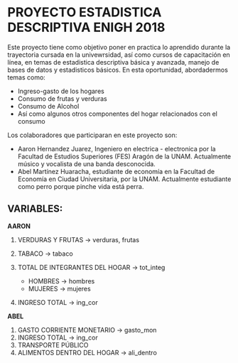 # PROYECTO ESTADISTICA DESCRIPTIVA ENIGH 2018

Este proyecto tiene como objetivo poner en practica lo aprendido durante la trayectoria cursada en la univewrsidad, así como cursos de capacitación en línea, en temas de estadistica descriptiva básica y avanzada, manejo de bases de datos y estadisticos básicos. 
En esta oportunidad, abordadermos temas como:
 * Ingreso-gasto de los hogares
 * Consumo de frutas y verduras
 * Consumo de Alcohol
 * Así como algunos otros componentes del hogar relacionados con el consumo

Los colaboradores que participaran en este proyecto son:
* Aaron Hernandez Juarez, Ingeniero en electrica - electronica por la Facultad de Estudios Superiores (FES) Aragón de la UNAM. Actualmente músico y vocalista de una banda desconocida.
* Abel Martínez Huaracha, estudiante de economía en la Facultad de Economía en Ciudad Universitaria, por la UNAM. Actualmente estudiante como perro porque pinche vida está perra.

## VARIABLES:

**AARON**
1. VERDURAS Y FRUTAS  -> verduras, frutas
2. TABACO -> tabaco
3. TOTAL DE INTEGRANTES DEL HOGAR -> tot_integ

    * HOMBRES  -> hombres
    * MUJERES  -> mujeres
        
4. INGRESO TOTAL  -> ing_cor

**ABEL**
 1. GASTO CORRIENTE MONETARIO -> gasto_mon
 2. INGRESO TOTAL  -> ing_cor
 3. TRANSPORTE PÚBLICO
 4. ALIMENTOS DENTRO DEL HOGAR -> ali_dentro

